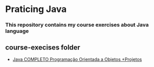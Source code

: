 # Praticing Java

### This repository contains my course exercises about Java language

## course-execises folder

- [Java COMPLETO Programação Orientada a Objetos +Projetos](https://www.udemy.com/course/java-curso-completo/)
